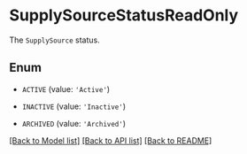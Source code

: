 # SupplySourceStatusReadOnly

The `SupplySource` status.

## Enum

* `ACTIVE` (value: `'Active'`)

* `INACTIVE` (value: `'Inactive'`)

* `ARCHIVED` (value: `'Archived'`)

[[Back to Model list]](../README.md#documentation-for-models) [[Back to API list]](../README.md#documentation-for-api-endpoints) [[Back to README]](../README.md)


